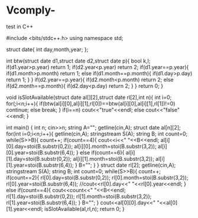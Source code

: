 # Vcomply-
test in C++


#include <bits/stdc++.h>
using namespace std;

struct date{
    int day,month,year;
};

int btw(struct date d1,struct date d2,struct date p){
    bool k,l;
    if(d1.year>p.year) return 1;
    if(d2.year<p.year) return 2;
    if(d1.year==p.year){
        if(d1.month>p.month) return 1;
        else if(d1.month==p.month){
            if(d1.day>p.day) return 1;
        }
    }
    if(d2.year==p.year){
        if(d2.month<p.month) return 2;
        else if(d2.month==p.month){
            if(d2.day<p.day) return 2;
        }
    }
    return 0;
}

void isSlotAvailable(struct date al[][2],struct date rl[2],int n){
    int i=0;
    for(;i<n;i++){
        if(btw(al[i][0],al[i][1],rl[0])==btw(al[i][0],al[i][1],rl[1])!=0) continue;
        else break;
    }
    if(i==n) cout<<"true"<<endl;
    else cout<<"false"<<endl;
}

int main() {
	int n;
	cin>>n;
	string A="";
	getline(cin,A);
	struct date al[n][2];
	for(int i=0;i<n;i++){
	    getline(cin,A);
	    stringstream S(A);
	    string B;
	    int count=0;
	    while(S>>B){
	        count++;
	        if(count==4){
	            cout<<i<<" "<<B<<endl;
	            al[i][0].day=stoi(B.substr(0,2));
	            al[i][0].month=stoi(B.substr(3,2));
	            al[i][0].year=stoi(B.substr(6,4));
	        }
	        else if(count==6){
	            al[i][1].day=stoi(B.substr(0,2));
	            al[i][1].month=stoi(B.substr(3,2));
	            al[i][1].year=stoi(B.substr(6,4));
	        }
	        B="";
	    }
	}
	struct date rl[2];
	getline(cin,A);
	stringstream S(A);
	string B;
	int count=0;
	while(S>>B){
	        count++;
	        if(count==2){
	            rl[0].day=stoi(B.substr(0,2));
	            rl[0].month=stoi(B.substr(3,2));
	            rl[0].year=stoi(B.substr(6,4));
	            //cout<<rl[0].day<<" "<<rl[0].year<<endl;
	        }
	        else if(count==4){
	            cout<<count<<" "<<B<<endl;
	            rl[1].day=stoi(B.substr(0,2));
	            rl[1].month=stoi(B.substr(3,2));
	            rl[1].year=stoi(B.substr(6,4));
	        }
	        B="";
	}
	cout<<al[0][0].day<<" "<<al[0][1].year<<endl;
	isSlotAvailable(al,rl,n);
	return 0;
}
